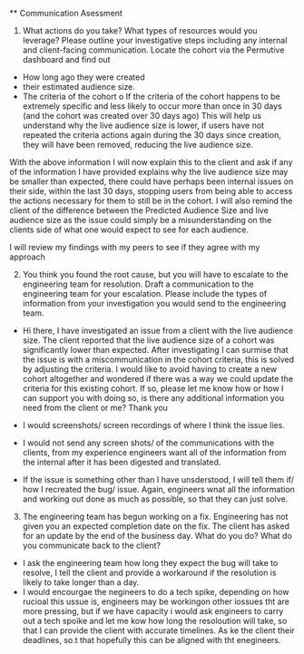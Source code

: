 ** Communication Asessment

1.	What actions do you take? What types of resources would you leverage? Please outline your investigative steps including any internal and client-facing communication.
Locate the cohort via the Permutive dashboard and find out 
-	How long ago they were created
-	their estimated audience size. 
-	The criteria of the cohort 
o	If the criteria of the cohort happens to be extremely specific and less likely to occur more than once in 30 days (and the cohort was created over 30 days ago) This will help us understand why the live audience size is lower, if users have not repeated the criteria actions again during the 30 days since creation, they will have been removed, reducing the live audience size. 

With the above information I will now explain this to the client and ask if any of the information I have provided explains why the live audience size may be smaller than expected, there could have perhaps been internal issues on their side, within the last 30 days, stopping users from being able to access the actions necessary for them to still be in the cohort. I will also remind the client of the difference between the Predicted Audience Size and live audience size as the issue could simply be a misunderstanding on the clients side of what one would expect to see for each audience. 



I will review my findings with my peers to see if they agree with my approach 


2.	You think you found the root cause, but you will have to escalate to the engineering team for resolution. Draft a communication to the engineering team for your escalation. Please include the types of information from your investigation you would send to the engineering team.
-	Hi there, 
I have investigated an issue from a client with the live audience size. The client reported that the live audience size of a cohort was significantly lower than expected. After investigating I can surmise that the issue is with a miscommunication in the cohort criteria, this is solved by adjusting the criteria. I would like to avoid having to create a new cohort altogether and wondered if there was a way we could update the criteria for this existing cohort. If so, please let me know how or how I can support you with doing so, is there any additional information you need from the client or me?
Thank you

-	I would screenshots/ screen recordings of where I think the issue lies. 
-	I would not send any screen shots/ of the communications with the clients, from my experience engineers want all of the information from the internal after it has been digested and translated. 
- If the issue is something other than I have unsderstood, I will tell them if/ how I recreated the bug/ issue. Again, engineers wnat all the information and working out done as much as possible, so that they can just solve. 

3.	The engineering team has begun working on a fix. Engineering has not given you an expected completion date on the fix. The client has asked for an update by the end of the business day. What do you do? What do you communicate back to the client?
-	I ask the engineering team how long they expect the bug will take to resolve, I tell the client and provide a workaround if the resolution is likely to take longer than a day. 
- I would encourgae the negineers to do a tech spike, depending on how rucioal this ussue is, engineers may be workingon other iossues tht are more pressing, but if we have capacity i would ask engineers to carry out a tech spoike and let me kow how long the resoloution will take, so that I can provide the client with accurate timelines. 
As ke the client their deadlines, so.t that hopefully this can be aligned with tht enegineers. 

